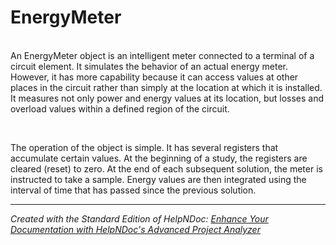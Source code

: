 # EnergyMeter

\
An EnergyMeter object is an intelligent meter connected to a terminal of a circuit element. It simulates the behavior of an actual energy meter. However, it has more capability because it can access values at other places in the circuit rather than simply at the location at which it is installed. It measures not only power and energy values at its location, but losses and overload values within a defined region of the circuit.

&nbsp;

The operation of the object is simple. It has several registers that accumulate certain values. At the beginning of a study, the registers are cleared (reset) to zero. At the end of each subsequent solution, the meter is instructed to take a sample. Energy values are then integrated using the interval of time that has passed since the previous solution.

***
_Created with the Standard Edition of HelpNDoc: [Enhance Your Documentation with HelpNDoc's Advanced Project Analyzer](<https://www.helpndoc.com/feature-tour/advanced-project-analyzer/>)_
